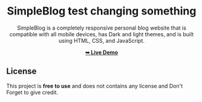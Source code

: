 <div align="center">

# SimpleBlog test changing something 

SimpleBlog is a completely responsive personal blog website that is compatible with all mobile devices, has Dark and light themes, and is built using HTML, CSS, and JavaScript.

 <a href="https://codingstella.github.io/personal-blog-website/"><strong>➥ Live Demo</strong></a> 
 
 </div>

## License

This project is **free to use** and does not contains any license and Don't Forget to give credit.
